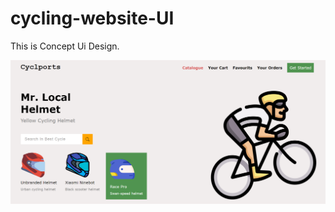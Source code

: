 # cycling-website-UI

This is Concept Ui Design.

![veiw](https://github.com/Thedevelop3r/cycling-website-UI/blob/master/images/newcycledesign.png)
